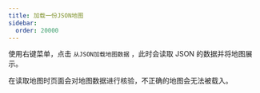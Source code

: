 ```yaml
---
title: 加载一份JSON地图
sidebar:
  order: 20000
---
```


使用右键菜单，点击 `从JSON加载地图数据` ，此时会读取 JSON 的数据并将地图展示。

在读取地图时页面会对地图数据进行核验，不正确的地图会无法被载入。